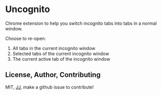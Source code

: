 # Uncognito
Chrome extension to help you switch incognito tabs into tabs in a normal window.

Choose to re-open:
1. All tabs in the current incognito window
2. Selected tabs of the current incognito window
3. The current active tab of the incognito window


## License, Author, Contributing
MIT, [JJ](https://github.com/Jaimeloeuf), make a github issue to contribute!